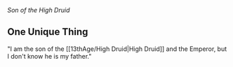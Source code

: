 *Son of the High Druid*

## One Unique Thing
"I am the son of the [[13thAge/High Druid|High Druid]] and the Emperor, but I don't know he is my father."